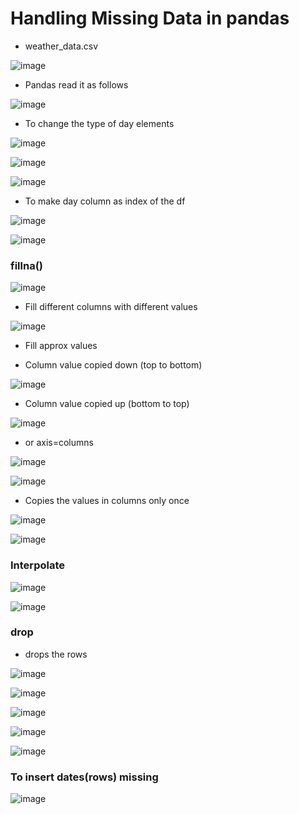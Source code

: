 # Handling Missing Data in pandas

* weather_data.csv

![image](https://user-images.githubusercontent.com/63589909/86267672-b31a3c00-bbe4-11ea-8de7-796a85a4d69c.png)

* Pandas read it as follows

![image](https://user-images.githubusercontent.com/63589909/86267940-11dfb580-bbe5-11ea-963f-16827c0bf30f.png)

* To change the type of day elements

![image](https://user-images.githubusercontent.com/63589909/86268141-5d925f00-bbe5-11ea-8a8d-fac1a7809f6e.png)

![image](https://user-images.githubusercontent.com/63589909/86268373-b95ce800-bbe5-11ea-87a0-90557bcd4a63.png)

![image](https://user-images.githubusercontent.com/63589909/86268425-cd084e80-bbe5-11ea-9026-0e4f38aa2c01.png)

* To make day column as index of the df

![image](https://user-images.githubusercontent.com/63589909/86270133-6173b080-bbe8-11ea-9351-c0a7ef61b92f.png)

![image](https://user-images.githubusercontent.com/63589909/86270294-a566b580-bbe8-11ea-9f4d-738b0b53236b.png)

### fillna()

![image](https://user-images.githubusercontent.com/63589909/86270415-d47d2700-bbe8-11ea-89e5-0b9077967410.png)

* Fill different columns with different values

![image](https://user-images.githubusercontent.com/63589909/86271132-0216a000-bbea-11ea-9cc1-8b94523bdadf.png)

* Fill approx values

* Column value copied down (top to bottom)

![image](https://user-images.githubusercontent.com/63589909/86271365-620d4680-bbea-11ea-9039-1dc16319f757.png)

* Column value copied up (bottom to top)

![image](https://user-images.githubusercontent.com/63589909/86271541-adbff000-bbea-11ea-8b68-2df91c151572.png)

* or axis=columns

![image](https://user-images.githubusercontent.com/63589909/86272647-8b2ed680-bbec-11ea-942b-a3535542e33a.png)

![image](https://user-images.githubusercontent.com/63589909/86272680-94b83e80-bbec-11ea-9712-c72cd37f2c41.png)

* Copies the values in columns only once

![image](https://user-images.githubusercontent.com/63589909/86272872-e95bb980-bbec-11ea-9ffc-4fcd95e5cac1.png)

![image](https://user-images.githubusercontent.com/63589909/86272896-f5477b80-bbec-11ea-89f7-57689b7d540e.png)

### Interpolate

![image](https://user-images.githubusercontent.com/63589909/86273040-35a6f980-bbed-11ea-8b6c-7b906aefec41.png)

![image](https://user-images.githubusercontent.com/63589909/86273160-73a41d80-bbed-11ea-88e1-78611f7a57b1.png)

### drop

* drops the rows

![image](https://user-images.githubusercontent.com/63589909/86273357-c41b7b00-bbed-11ea-9818-b4ebe9bef8bf.png)

![image](https://user-images.githubusercontent.com/63589909/86273510-fc22be00-bbed-11ea-8d72-b57a7b6195c3.png)

![image](https://user-images.githubusercontent.com/63589909/86273571-1c527d00-bbee-11ea-955c-c4daaa4937af.png)

![image](https://user-images.githubusercontent.com/63589909/86273967-9daa0f80-bbee-11ea-90a8-f4e30bcd722d.png)

![image](https://user-images.githubusercontent.com/63589909/86274074-c4684600-bbee-11ea-830a-1bf92ab15d0b.png)

### To insert dates(rows) missing

![image](https://user-images.githubusercontent.com/63589909/86274911-1067ba80-bbf0-11ea-9d07-aeb3275d4c46.png)




















